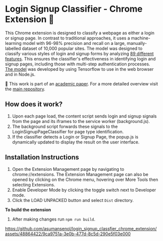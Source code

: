 # Login Signup Classifier - Chrome Extension 🔐
This Chrome extension is designed to classify a webpage as either a login or signup page. In contrast to traditional approaches, it uses a machine-learning model with  96-98% precision and recall on a large, manually-labelled dataset of 10,000 popular sites. The model was designed to classify various styles of login and signup forms by analyzing [89 different features](https://github.com/asumansenol/login_signup_classfier_chrome_extension/blob/main/dist/register_login_feature_extraction/register_login_signals.js). This ensures the classifier's effectiveness in identifying login and signup pages, including those with multi-step authentication processes. [The model](https://github.com/asumansenol/login_signup_classfier_chrome_extension/tree/main/dist/model) was developed by using Tensorflow to use in the web browser and in Node.js.


📖 This work is part of an [academic paper](https://cosicdatabase.esat.kuleuven.be/backend/publications/files/conferencepaper/3756). For a more detailed overview visit the [main repository](https://github.com/asumansenol/double_edged_sword_crawler/tree/main/).


## How does it work?

1. Upon each page load, the content script sends login and signup signals from the page and its iframes to the service worker (background.js).
2. The background script forwards these signals to the LoginSignupPageClassifier for page type identification.
3. If the classifier detects a Login or Signup Page, the popup.js is dynamically updated to display the result on the user interface.


## Installation Instructions
1. Open the Extension Management page by navigating to chrome://extensions. The Extension Management page can also be opened by clicking on the Chrome menu, hovering over More Tools then selecting Extensions.
2. Enable Developer Mode by clicking the toggle switch next to Developer mode.
3. Click the LOAD UNPACKED button and select ``Dist`` directory.

**To build the extension**
1. After making changes run ``npm run build``.

https://github.com/asumansenol/login_signup_classfier_chrome_extension/assets/48864422/9ca9751a-3e0b-477d-8c5d-290e5f03e000





